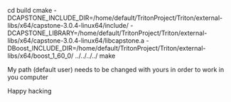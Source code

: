 cd build
cmake -DCAPSTONE_INCLUDE_DIR=/home/default/TritonProject/Triton/external-libs/x64/capstone-3.0.4-linux64/include/ -DCAPSTONE_LIBRARY=/home/default/TritonProject/Triton/external-libs/x64/capstone-3.0.4-linux64/libcapstone.a -DBoost_INCLUDE_DIR=/home/default/TritonProject/Triton/external-libs/x64/boost_1_60_0/ ../../../../
make

My path (default user) needs to be changed with yours in order to work in you computer

Happy hacking
